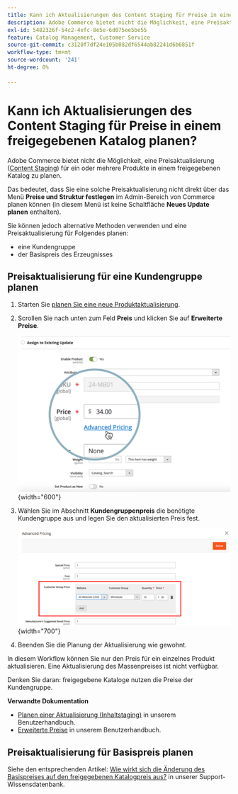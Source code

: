 ```yaml
---
title: Kann ich Aktualisierungen des Content Staging für Preise in einem freigegebenen Katalog planen?
description: Adobe Commerce bietet nicht die Möglichkeit, eine Preisaktualisierung ([Content Staging](https://experienceleague.adobe.com/docs/commerce-admin/content-design/staging/content-staging.html)) für ein oder mehrere Produkte in einem freigegebenen Katalog zu planen.
exl-id: 5482326f-54c2-4efc-8e5e-6d075ee5be55
feature: Catalog Management, Customer Service
source-git-commit: c3120f7df24e105b082df6544ab82241d6b6851f
workflow-type: tm+mt
source-wordcount: '241'
ht-degree: 0%

---
```


# Kann ich Aktualisierungen des Content Staging für Preise in einem freigegebenen Katalog planen?

Adobe Commerce bietet nicht die Möglichkeit, eine Preisaktualisierung ([Content Staging](https://experienceleague.adobe.com/docs/commerce-admin/content-design/staging/content-staging.html)) für ein oder mehrere Produkte in einem freigegebenen Katalog zu planen.

Das bedeutet, dass Sie eine solche Preisaktualisierung nicht direkt über das Menü **Preise und Struktur festlegen** im Admin-Bereich von Commerce planen können (in diesem Menü ist keine Schaltfläche **Neues Update planen** enthalten).

Sie können jedoch alternative Methoden verwenden und eine Preisaktualisierung für Folgendes planen:

* eine Kundengruppe
* der Basispreis des Erzeugnisses

## Preisaktualisierung für eine Kundengruppe planen

1. Starten Sie [planen Sie eine neue Produktaktualisierung](https://experienceleague.adobe.com/docs/commerce-admin/content-design/staging/content-staging-scheduled-update.html).
1. Scrollen Sie nach unten zum Feld **Preis** und klicken Sie auf **Erweiterte Preise**.

   ![advanced_price.png](assets/advanced_pricing.png){width="600"}

1. Wählen Sie im Abschnitt **Kundengruppenpreis** die benötigte Kundengruppe aus und legen Sie den aktualisierten Preis fest.

   ![customer_group_price.png](assets/customer_group_price.png){width="700"}

1. Beenden Sie die Planung der Aktualisierung wie gewohnt.

In diesem Workflow können Sie nur den Preis für ein einzelnes Produkt aktualisieren. Eine Aktualisierung des Massenpreises ist nicht verfügbar.

Denken Sie daran: freigegebene Kataloge nutzen die Preise der Kundengruppe.

**Verwandte Dokumentation**

* [Planen einer Aktualisierung (Inhaltstaging)](https://experienceleague.adobe.com/docs/commerce-admin/content-design/staging/content-staging-scheduled-update.html) in unserem Benutzerhandbuch.
* [Erweiterte Preise](https://experienceleague.adobe.com/docs/commerce-admin/catalog/products/pricing/pricing-advanced.html) in unserem Benutzerhandbuch.

## Preisaktualisierung für Basispreis planen

Siehe den entsprechenden Artikel: [Wie wirkt sich die Änderung des Basispreises auf den freigegebenen Katalogpreis aus?](/help/faq/general/base-price-change-affect-on-shared-catalog-price.md) in unserer Support-Wissensdatenbank.
